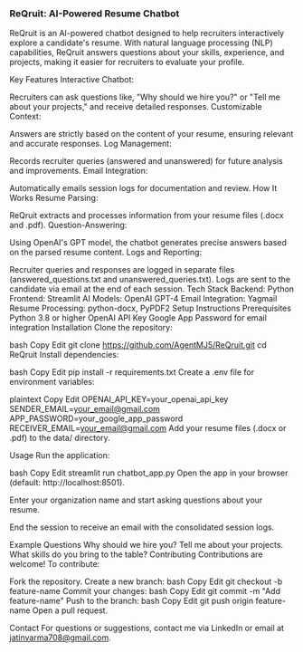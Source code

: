 ### ReQruit: AI-Powered Resume Chatbot
ReQruit is an AI-powered chatbot designed to help recruiters interactively explore a candidate's resume. With natural language processing (NLP) capabilities, ReQruit answers questions about your skills, experience, and projects, making it easier for recruiters to evaluate your profile.

Key Features
Interactive Chatbot:

Recruiters can ask questions like, "Why should we hire you?" or "Tell me about your projects," and receive detailed responses.
Customizable Context:

Answers are strictly based on the content of your resume, ensuring relevant and accurate responses.
Log Management:

Records recruiter queries (answered and unanswered) for future analysis and improvements.
Email Integration:

Automatically emails session logs for documentation and review.
How It Works
Resume Parsing:

ReQruit extracts and processes information from your resume files (.docx and .pdf).
Question-Answering:

Using OpenAI's GPT model, the chatbot generates precise answers based on the parsed resume content.
Logs and Reporting:

Recruiter queries and responses are logged in separate files (answered_questions.txt and unanswered_queries.txt).
Logs are sent to the candidate via email at the end of each session.
Tech Stack
Backend: Python
Frontend: Streamlit
AI Models: OpenAI GPT-4
Email Integration: Yagmail
Resume Processing: python-docx, PyPDF2
Setup Instructions
Prerequisites
Python 3.8 or higher
OpenAI API Key
Google App Password for email integration
Installation
Clone the repository:

bash
Copy
Edit
git clone https://github.com/AgentMJ5/ReQruit.git
cd ReQruit
Install dependencies:

bash
Copy
Edit
pip install -r requirements.txt
Create a .env file for environment variables:

plaintext
Copy
Edit
OPENAI_API_KEY=your_openai_api_key
SENDER_EMAIL=your_email@gmail.com
APP_PASSWORD=your_google_app_password
RECEIVER_EMAIL=your_email@gmail.com
Add your resume files (.docx or .pdf) to the data/ directory.

Usage
Run the application:

bash
Copy
Edit
streamlit run chatbot_app.py
Open the app in your browser (default: http://localhost:8501).

Enter your organization name and start asking questions about your resume.

End the session to receive an email with the consolidated session logs.

Example Questions
Why should we hire you?
Tell me about your projects.
What skills do you bring to the table?
Contributing
Contributions are welcome! To contribute:

Fork the repository.
Create a new branch:
bash
Copy
Edit
git checkout -b feature-name
Commit your changes:
bash
Copy
Edit
git commit -m "Add feature-name"
Push to the branch:
bash
Copy
Edit
git push origin feature-name
Open a pull request.

Contact
For questions or suggestions, contact me via LinkedIn or email at jatinvarma708@gmail.com.

